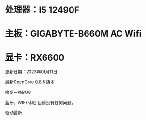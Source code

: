 # 处理器：I5 12490F

# 主板：GIGABYTE-B660M AC Wifi

# 显卡：RX6600

更新日期：2023年01月11日

最新OpenCore 0.8.8 版本

修复一些BUG

蓝牙，WIFI 休眠  目前没有任何问题。

驱动最新